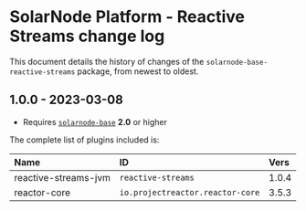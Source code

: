 # SolarNode Platform - Reactive Streams change log

This document details the history of changes of the `solarnode-base-reactive-streams` package, from
newest to oldest.

## 1.0.0 - 2023-03-08

 * Requires [`solarnode-base`](../../solarnode-base/debian) **2.0** or higher

The complete list of plugins included is:

| Name                 | ID                               | Vers  |
|:---------------------|:---------------------------------|:------|
| reactive-streams-jvm | `reactive-streams`               | 1.0.4 |
| reactor-core         | `io.projectreactor.reactor-core` | 3.5.3 |

